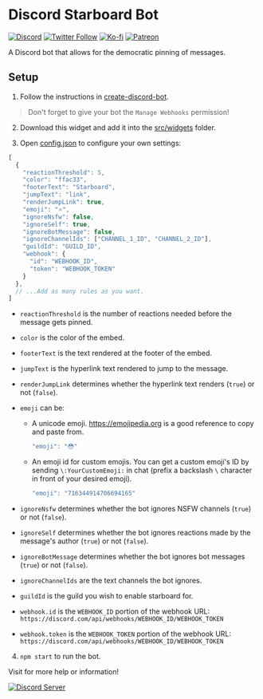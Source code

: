 # Discord Starboard Bot

[![Discord](https://discordapp.com/api/guilds/258167954913361930/embed.png)](https://discord.gg/WjEFnzC) [![Twitter Follow](https://img.shields.io/twitter/follow/peterthehan.svg?style=social)](https://twitter.com/peterthehan) [![Ko-fi](https://img.shields.io/badge/Donate-Ko--fi-F16061.svg?logo=ko-fi)](https://ko-fi.com/peterthehan) [![Patreon](https://img.shields.io/badge/Donate-Patreon-F96854.svg?logo=patreon)](https://www.patreon.com/peterthehan)

A Discord bot that allows for the democratic pinning of messages.

## Setup

1. Follow the instructions in [create-discord-bot](https://github.com/peterthehan/create-discord-bot).

> Don't forget to give your bot the `Manage Webhooks` permission!

2. Download this widget and add it into the [src/widgets](https://github.com/peterthehan/create-discord-bot/tree/master/app/src/widgets) folder.

3. Open [config.json](https://github.com/peterthehan/discord-starboard-bot/blob/master/config.json) to configure your own settings:

```js
[
  {
    "reactionThreshold": 5,
    "color": "ffac33",
    "footerText": "Starboard",
    "jumpText": "link",
    "renderJumpLink": true,
    "emoji": "⭐",
    "ignoreNsfw": false,
    "ignoreSelf": true,
    "ignoreBotMessage": false,
    "ignoreChannelIds": ["CHANNEL_1_ID", "CHANNEL_2_ID"],
    "guildId": "GUILD_ID",
    "webhook": {
      "id": "WEBHOOK_ID",
      "token": "WEBHOOK_TOKEN"
    }
  },
  // ...Add as many rules as you want.
]
```

- `reactionThreshold` is the number of reactions needed before the message gets pinned.
- `color` is the color of the embed.
- `footerText` is the text rendered at the footer of the embed.
- `jumpText` is the hyperlink text rendered to jump to the message.
- `renderJumpLink` determines whether the hyperlink text renders (`true`) or not (`false`).
- `emoji` can be:

  - A unicode emoji. https://emojipedia.org is a good reference to copy and paste from.

    ```js
    "emoji": "😳"
    ```

  - An emoji id for custom emojis. You can get a custom emoji's ID by sending `\:YourCustomEmoji:` in chat (prefix a backslash `\` character in front of your desired emoji).

    ```js
    "emoji": "716344914706694165"
    ```

- `ignoreNsfw` determines whether the bot ignores NSFW channels (`true`) or not (`false`).
- `ignoreSelf` determines whether the bot ignores reactions made by the message's author (`true`) or not (`false`).
- `ignoreBotMessage` determines whether the bot ignores bot messages (`true`) or not (`false`).
- `ignoreChannelIds` are the text channels the bot ignores.
- `guildId` is the guild you wish to enable starboard for.
- `webhook.id` is the `WEBHOOK_ID` portion of the webhook URL: `https://discord.com/api/webhooks/WEBHOOK_ID/WEBHOOK_TOKEN`
- `webhook.token` is the `WEBHOOK_TOKEN` portion of the webhook URL: `https://discord.com/api/webhooks/WEBHOOK_ID/WEBHOOK_TOKEN`

4. `npm start` to run the bot.

Visit for more help or information!

<a href="https://discord.gg/WjEFnzC">
  <img src="https://discordapp.com/api/guilds/258167954913361930/embed.png?style=banner2" title="Discord Server"/>
</a>
